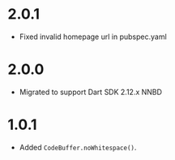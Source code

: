 # 2.0.1
* Fixed invalid homepage url in pubspec.yaml
# 2.0.0
* Migrated to support Dart SDK 2.12.x NNBD
# 1.0.1
* Added `CodeBuffer.noWhitespace()`.